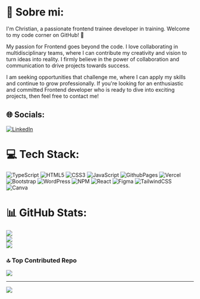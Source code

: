 # 💫 Sobre mi:
I'm Christian, a passionate frontend trainee developer in training. Welcome to my code corner on GitHub! 🚀

My passion for Frontend goes beyond the code. I love collaborating in multidisciplinary teams, where I can contribute my creativity and vision to turn ideas into reality. I firmly believe in the power of collaboration and communication to drive projects towards success.

I am seeking opportunities that challenge me, where I can apply my skills and continue to grow professionally. If you're looking for an enthusiastic and committed Frontend developer who is ready to dive into exciting projects, then feel free to contact me!

## 🌐 Socials:
[![LinkedIn](https://img.shields.io/badge/LinkedIn-%230077B5.svg?logo=linkedin&logoColor=white)](https://linkedin.com/in/christiansbustos) 

# 💻 Tech Stack:
![TypeScript](https://img.shields.io/badge/typescript-%23007ACC.svg?style=for-the-badge&logo=typescript&logoColor=white) ![HTML5](https://img.shields.io/badge/html5-%23E34F26.svg?style=for-the-badge&logo=html5&logoColor=white) ![CSS3](https://img.shields.io/badge/css3-%231572B6.svg?style=for-the-badge&logo=css3&logoColor=white) ![JavaScript](https://img.shields.io/badge/javascript-%23323330.svg?style=for-the-badge&logo=javascript&logoColor=%23F7DF1E) ![GithubPages](https://img.shields.io/badge/github%20pages-121013?style=for-the-badge&logo=github&logoColor=white) ![Vercel](https://img.shields.io/badge/vercel-%23000000.svg?style=for-the-badge&logo=vercel&logoColor=white) ![Bootstrap](https://img.shields.io/badge/bootstrap-%238511FA.svg?style=for-the-badge&logo=bootstrap&logoColor=white) ![WordPress](https://img.shields.io/badge/WordPress-%23117AC9.svg?style=for-the-badge&logo=WordPress&logoColor=white) ![NPM](https://img.shields.io/badge/NPM-%23CB3837.svg?style=for-the-badge&logo=npm&logoColor=white) ![React](https://img.shields.io/badge/react-%2320232a.svg?style=for-the-badge&logo=react&logoColor=%2361DAFB) ![Figma](https://img.shields.io/badge/figma-%23F24E1E.svg?style=for-the-badge&logo=figma&logoColor=white) ![TailwindCSS](https://img.shields.io/badge/tailwindcss-%2338B2AC.svg?style=for-the-badge&logo=tailwind-css&logoColor=white) ![Canva](https://img.shields.io/badge/Canva-%2300C4CC.svg?style=for-the-badge&logo=Canva&logoColor=white)
# 📊 GitHub Stats:
![](https://github-readme-stats.vercel.app/api?username=chbus37&theme=tokyonight&hide_border=false&include_all_commits=false&count_private=false)<br/>
![](https://github-readme-streak-stats.herokuapp.com/?user=chbus37&theme=tokyonight&hide_border=false)<br/>
![](https://github-readme-stats.vercel.app/api/top-langs/?username=chbus37&theme=tokyonight&hide_border=false&include_all_commits=false&count_private=false&layout=compact)

### 🔝 Top Contributed Repo
![](https://github-contributor-stats.vercel.app/api?username=chbus37&limit=5&theme=tokyonight&combine_all_yearly_contributions=true)

---
[![](https://visitcount.itsvg.in/api?id=chbus37&icon=0&color=0)](https://visitcount.itsvg.in)

<!-- Proudly created with GPRM ( https://gprm.itsvg.in ) -->
